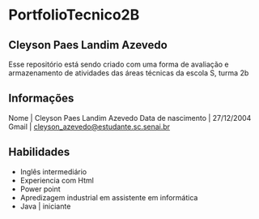 # PortfolioTecnico2B
## Cleyson Paes Landim Azevedo
Esse repositório está sendo criado com uma forma de avaliação e armazenamento de atividades das áreas técnicas da escola S, turma 2b
## Informações
Nome | Cleyson Paes Landim Azevedo
Data de nascimento | 27/12/2004
Gmail | cleyson_azevedo@estudante.sc.senai.br


## Habilidades
* Inglês intermediário
* Experiencia com Html 
* Power point
* Apredizagem industrial em assistente em informática
* Java | iniciante


